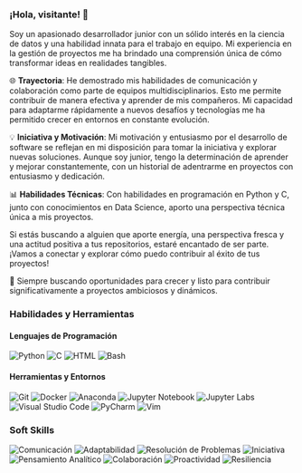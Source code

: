 ### ¡Hola, visitante! 👋

Soy un apasionado desarrollador junior con un sólido interés en la ciencia de datos y una habilidad innata para el trabajo en equipo. Mi experiencia en la gestión de proyectos me ha brindado una comprensión única de cómo transformar ideas en realidades tangibles.

🌐 **Trayectoria**: He demostrado mis habilidades de comunicación y colaboración como parte de equipos multidisciplinarios. Esto me permite contribuir de manera efectiva y aprender de mis compañeros. Mi capacidad para adaptarme rápidamente a nuevos desafíos y tecnologías me ha permitido crecer en entornos en constante evolución.

💡 **Iniciativa y Motivación**: Mi motivación y entusiasmo por el desarrollo de software se reflejan en mi disposición para tomar la iniciativa y explorar nuevas soluciones. Aunque soy junior, tengo la determinación de aprender y mejorar constantemente, con un historial de adentrarme en proyectos con entusiasmo y dedicación.

📊 **Habilidades Técnicas**: Con habilidades en programación en Python y C, junto con conocimientos en Data Science, aporto una perspectiva técnica única a mis proyectos.

Si estás buscando a alguien que aporte energía, una perspectiva fresca y una actitud positiva a tus repositorios, estaré encantado de ser parte. ¡Vamos a conectar y explorar cómo puedo contribuir al éxito de tus proyectos!

🚀 Siempre buscando oportunidades para crecer y listo para contribuir significativamente a proyectos ambiciosos y dinámicos.

### Habilidades y Herramientas

#### Lenguajes de Programación
![Python](https://img.shields.io/badge/-Python-blue)
![C](https://img.shields.io/badge/-C-blue)
![HTML](https://img.shields.io/badge/-HTML-orange)
![Bash](https://img.shields.io/badge/-Bash-green)

#### Herramientas y Entornos
![Git](https://img.shields.io/badge/-Git-black)
![Docker](https://img.shields.io/badge/-Docker-blue)
![Anaconda](https://img.shields.io/badge/-Anaconda-green)
![Jupyter Notebook](https://img.shields.io/badge/-Jupyter%20Notebook-orange)
![Jupyter Labs](https://img.shields.io/badge/-Jupyter%20Labs-lightgrey)
![Visual Studio Code](https://img.shields.io/badge/-Visual%20Studio%20Code-blue)
![PyCharm](https://img.shields.io/badge/-PyCharm-orange)
![Vim](https://img.shields.io/badge/-Vim-brightgreen)

### Soft Skills
![Comunicación](https://img.shields.io/badge/-Comunicaci%C3%B3n-brightgreen)
![Adaptabilidad](https://img.shields.io/badge/-Adaptabilidad-yellowgreen)
![Resolución de Problemas](https://img.shields.io/badge/-Resoluci%C3%B3n%20de%20Problemas-yellow)
![Iniciativa](https://img.shields.io/badge/-Iniciativa-orange)
![Pensamiento Analítico](https://img.shields.io/badge/-Pensamiento%20Anal%C3%ADtico-red)
![Colaboración](https://img.shields.io/badge/-Colaboraci%C3%B3n-blue)
![Proactividad](https://img.shields.io/badge/-Proactividad%C3%B3n-brightgreen)
![Resiliencia](https://img.shields.io/badge/-Resiliencia-lightgrey)
